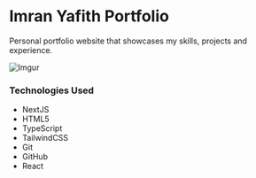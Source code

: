 # Imran Yafith Portfolio
Personal portfolio website that showcases my skills, projects and experience.

![Imgur](https://imgur.com/a/MUB18WM.png)

### Technologies Used
* NextJS
* HTML5
* TypeScript
* TailwindCSS
* Git
* GitHub
* React
